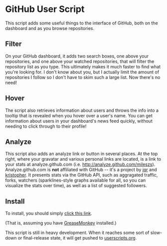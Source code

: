 # GitHub User Script

This script adds some useful things to the interface of GitHub, both on the dashboard and as you browse repositories.

## Filter

On your GitHub dashboard, it adds two search boxes, one above your repositories, and one above your watched repositories, that will filter the repository list as you type.  This ultimately makes it much faster to find what you're looking for.  I don't know about you, but I actually limit the amount of repositories I follow so I don't have to skim such a large list.  Now there's no need!

## Hover

The script also retrieves information about users and throws the info into a tooltip that is revealed when you hover over a user's name.  You can get information about users in your dashboard's news feed quickly, without needing to click through to their profile!

## Analyze

This script also adds an analyze link or button in several places.  At the top right, where your gravatar and various personal links are located, is a link to your stats at analyze.github.com (i.e. http://analyze.github.com/mileszs).  Analyze.github.com is **not** affiliated with GitHub -- it's a project by [jqr](http://github.com/jqr) and [kristopher](http://github.com/kristopher). It presents stats via the GitHub API, such as aggragated traffic, forks, watchers (sparklines-style graphs available for all, so you can visualize the stats over time), as well as a list of suggested followers.

## Install

To install, you should simply [click this link](http://cloud.github.com/downloads/kristopher/github_greasemonkey/github_greasemonkey.user.js).

(That is, assuming you have [GreaseMonkey](https://addons.mozilla.org/en-US/firefox/addon/748) installed.)

This script is still in heavy development.  When it reaches some sort of slow-down or final-release state, it will get pushed to [userscripts.org](http://userscripts.org/).

